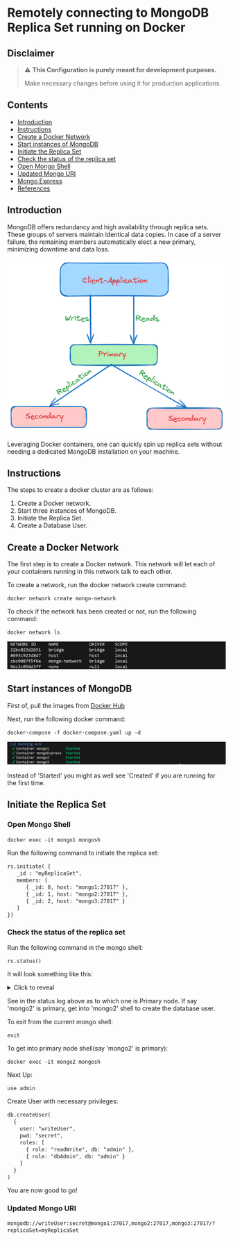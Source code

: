# Remotely connecting to MongoDB Replica Set running on Docker

## Disclaimer
> :warning: **This Configuration is purely meant for development purposes.**
> 
> Make necessary changes before using it for production applications. 




## Contents
* [Introduction](#introduction)
* [Instructions](#instructions)
* [Create a Docker Network](#create-a-docker-network)
* [Start instances of MongoDB](#start-instances-of-mongodb)
* [Initiate the Replica Set](#initiate-the-replica-set)
* [Check the status of the replica set](#check-the-status-of-the-replica-set)
* [Open Mongo Shell](#open-mongo-shell)
* [Updated Mongo URI](#updated-mongo-uri)
* [Mongo Express](#mongo-express)
* [References](#references)





## Introduction
MongoDB offers redundancy and high availability through replica sets. These groups of servers maintain identical data copies. In case of a server failure, the remaining members automatically elect a new primary, minimizing downtime and data loss.

![MongoDB Cluster/Replica Set](./Assets/mongo-replica.png)

Leveraging Docker containers, one can quickly spin up replica sets without needing a dedicated MongoDB installation on your machine.





## Instructions
The steps to create a docker cluster are as follows:
  1. Create a Docker network.
  2. Start three instances of MongoDB.
  3. Initiate the Replica Set.
  4. Create a Database User.




## Create a Docker Network
The first step is to create a Docker network. This network will let each of your containers running in this network talk to each other.

To create a network, run the docker network create command:
```
docker network create mongo-network
```

To check if the network has been created or not, run the following command:
```
docker network ls
```

![Screenshot of the list of docker networks](./Assets/docker-network.png)





## Start instances of MongoDB
First of, pull the images from [Docker Hub](https://hub.docker.com/)

Next, run the following docker command:
```
docker-compose -f docker-compose.yaml up -d
```


![Screenshot of the list of containers](./Assets/containers.png)

Instead of 'Started' you might as well see 'Created' if you are running for the first time.




## Initiate the Replica Set

### Open Mongo Shell
```
docker exec -it mongo1 mongosh
```
Run the following command to initiate the replica set:
```
rs.initiate( {
   _id : "myReplicaSet",
   members: [
      { _id: 0, host: "mongo1:27017" },
      { _id: 1, host: "mongo2:27017" },
      { _id: 2, host: "mongo3:27017" }
   ]
})
```


### Check the status of the replica set
Run the following command in the mongo shell:
```
rs.status()
```
It will look something like this:

<details>
  <summary>Click to reveal</summary>
  
```
{
  set: 'myReplicaSet',
  date: ISODate("2023-12-15T18:41:56.010Z"),
  myState: 2,
  term: Long("2"),
  syncSourceHost: 'mongo3:27017',
  syncSourceId: 2,
  heartbeatIntervalMillis: Long("2000"),
  majorityVoteCount: 2,
  writeMajorityCount: 2,
  votingMembersCount: 3,
  writableVotingMembersCount: 3,
  optimes: {
    lastCommittedOpTime: { ts: Timestamp({ t: 1702665709, i: 1 }), t: Long("2") },
    lastCommittedWallTime: ISODate("2023-12-15T18:41:49.912Z"),
    readConcernMajorityOpTime: { ts: Timestamp({ t: 1702665709, i: 1 }), t: Long("2") },
    appliedOpTime: { ts: Timestamp({ t: 1702665709, i: 1 }), t: Long("2") },
    durableOpTime: { ts: Timestamp({ t: 1702665709, i: 1 }), t: Long("2") },
    lastAppliedWallTime: ISODate("2023-12-15T18:41:49.912Z"),
    lastDurableWallTime: ISODate("2023-12-15T18:41:49.912Z")
  },
  lastStableRecoveryTimestamp: Timestamp({ t: 1702665649, i: 1 }),
  electionParticipantMetrics: {
    votedForCandidate: true,
    electionTerm: Long("2"),
    lastVoteDate: ISODate("2023-12-15T18:40:09.903Z"),
    electionCandidateMemberId: 2,
    voteReason: '',
    lastAppliedOpTimeAtElection: { ts: Timestamp({ t: 1702648984, i: 1 }), t: Long("1") },
    maxAppliedOpTimeInSet: { ts: Timestamp({ t: 1702648984, i: 1 }), t: Long("1") },
    priorityAtElection: 1,
    newTermStartDate: ISODate("2023-12-15T18:40:09.933Z"),
    newTermAppliedDate: ISODate("2023-12-15T18:40:10.024Z")
  },
  members: [
    {
      _id: 0,
      name: 'mongo1:27017',
      health: 1,
      state: 2,
      stateStr: 'SECONDARY',
      uptime: 122,
      optime: { ts: Timestamp({ t: 1702665709, i: 1 }), t: Long("2") },
      optimeDate: ISODate("2023-12-15T18:41:49.000Z"),
      lastAppliedWallTime: ISODate("2023-12-15T18:41:49.912Z"),
      lastDurableWallTime: ISODate("2023-12-15T18:41:49.912Z"),
      syncSourceHost: 'mongo3:27017',
      syncSourceId: 2,
      infoMessage: '',
      configVersion: 1,
      configTerm: 2,
      self: true,
      lastHeartbeatMessage: ''
    },
    {
      _id: 1,
      name: 'mongo2:27017',
      health: 1,
      state: 2,
      stateStr: 'SECONDARY',
      uptime: 117,
      optime: { ts: Timestamp({ t: 1702665709, i: 1 }), t: Long("2") },
      optimeDurable: { ts: Timestamp({ t: 1702665709, i: 1 }), t: Long("2") },
      optimeDate: ISODate("2023-12-15T18:41:49.000Z"),
      optimeDurableDate: ISODate("2023-12-15T18:41:49.000Z"),
      lastAppliedWallTime: ISODate("2023-12-15T18:41:49.912Z"),
      lastDurableWallTime: ISODate("2023-12-15T18:41:49.912Z"),
      lastHeartbeat: ISODate("2023-12-15T18:41:54.509Z"),
      lastHeartbeatRecv: ISODate("2023-12-15T18:41:55.986Z"),
      pingMs: Long("0"),
      lastHeartbeatMessage: '',
      syncSourceHost: 'mongo3:27017',
      syncSourceId: 2,
      infoMessage: '',
      configVersion: 1,
      configTerm: 2
    },
    {
      _id: 2,
      name: 'mongo3:27017',
      health: 1,
      state: 1,
      stateStr: 'PRIMARY',
      uptime: 117,
      optime: { ts: Timestamp({ t: 1702665709, i: 1 }), t: Long("2") },
      optimeDurable: { ts: Timestamp({ t: 1702665709, i: 1 }), t: Long("2") },
      optimeDate: ISODate("2023-12-15T18:41:49.000Z"),
      optimeDurableDate: ISODate("2023-12-15T18:41:49.000Z"),
      lastAppliedWallTime: ISODate("2023-12-15T18:41:49.912Z"),
      lastDurableWallTime: ISODate("2023-12-15T18:41:49.912Z"),
      lastHeartbeat: ISODate("2023-12-15T18:41:55.990Z"),
      lastHeartbeatRecv: ISODate("2023-12-15T18:41:55.988Z"),
      pingMs: Long("0"),
      lastHeartbeatMessage: '',
      syncSourceHost: '',
      syncSourceId: -1,
      infoMessage: '',
      electionTime: Timestamp({ t: 1702665609, i: 1 }),
      electionDate: ISODate("2023-12-15T18:40:09.000Z"),
      configVersion: 1,
      configTerm: 2
    }
  ],
  ok: 1,
  '$clusterTime': {
    clusterTime: Timestamp({ t: 1702665709, i: 1 }),
    signature: {
      hash: Binary.createFromBase64("AAAAAAAAAAAAAAAAAAAAAAAAAAA=", 0),
      keyId: Long("0")
    }
  },
  operationTime: Timestamp({ t: 1702665709, i: 1 })
}
```
</details>

See in the status log above as to which one is Primary node. If say 'mongo2' is primary, get into 'mongo2' shell to create the database user.



To exit from the current mongo shell:
```
exit
```

To get into primary node shell(say 'mongo2' is primary):
```
docker exec -it mongo2 mongosh
```
Next Up:
```
use admin
```
Create User with necessary privileges:
```
db.createUser(
  {
    user: "writeUser",
    pwd: "secret",
    roles: [
      { role: "readWrite", db: "admin" },
      { role: "dbAdmin", db: "admin" }
    ]
  }
)
```
You are now good to go!



### Updated Mongo URI
```
mongodb://writeUser:secret@mongo1:27017,mongo2:27017,mongo3:27017/?replicaSet=myReplicaSet
```
